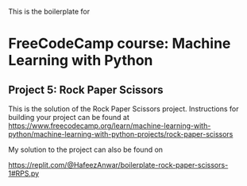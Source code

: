 This is the boilerplate for 

# FreeCodeCamp course: Machine Learning with Python
## Project 5: Rock Paper Scissors

This is the solution of the Rock Paper Scissors project. Instructions for building your project can be found at https://www.freecodecamp.org/learn/machine-learning-with-python/machine-learning-with-python-projects/rock-paper-scissors

My solution to the project can also be found on

https://replit.com/@HafeezAnwar/boilerplate-rock-paper-scissors-1#RPS.py
